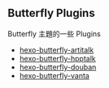 ## Butterfly Plugins

Butterfly 主題的一些 Plugins

- [hexo-butterfly-artitalk](https://github.com/jerryc127/butterfly-plugins/tree/main/hexo-butterfly-artitalk)
- [hexo-butterfly-hpptalk](https://github.com/jerryc127/butterfly-plugins/tree/main/hexo-butterfly-hpptalk)
- [hexo-butterfly-douban](https://github.com/jerryc127/butterfly-plugins/tree/main/hexo-butterfly-douban)
- [hexo-butterfly-vanta](https://github.com/jerryc127/butterfly-plugins/tree/main/hexo-butterfly-vanta)